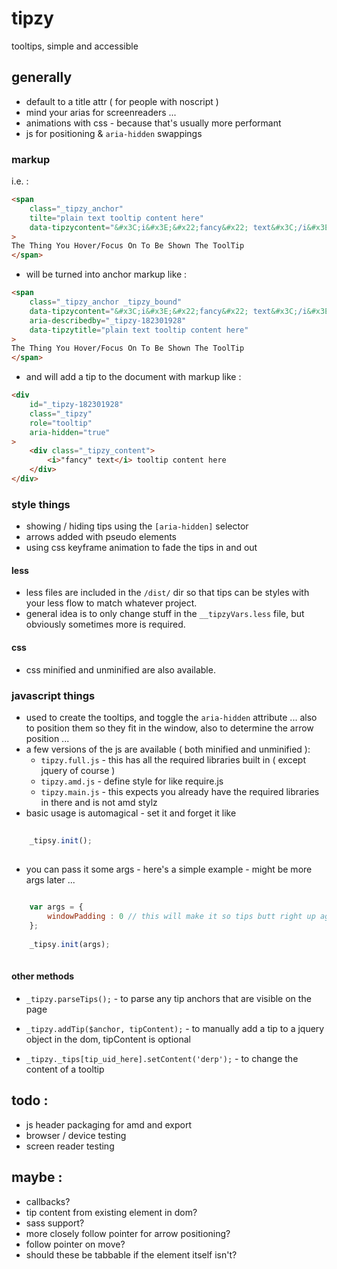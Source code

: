 # tipzy
tooltips, simple and accessible

## generally
- default to a title attr ( for people with noscript )
- mind your arias for screenreaders ...
- animations with css - because that's usually more performant
- js for positioning & `aria-hidden` swappings


### markup
i.e. : 
```html
<span 
	class="_tipzy_anchor" 
	tilte="plain text tooltip content here" 
	data-tipzycontent="&#x3C;i&#x3E;&#x22;fancy&#x22; text&#x3C;/i&#x3E; tooltip content here"
>
The Thing You Hover/Focus On To Be Shown The ToolTip
</span>
```

- will be turned into anchor markup like : 
```html
<span 
	class="_tipzy_anchor _tipzy_bound" 
	data-tipzycontent="&#x3C;i&#x3E;&#x22;fancy&#x22; text&#x3C;/i&#x3E; tooltip content here" 
	aria-describedby="_tipzy-182301928" 
	data-tipzytitle="plain text tooltip content here" 
>
The Thing You Hover/Focus On To Be Shown The ToolTip
</span>
```

- and will add a tip to the document with markup like : 
```html
<div 
	id="_tipzy-182301928" 
	class="_tipzy" 
	role="tooltip" 
	aria-hidden="true"
>
	<div class="_tipzy_content">
		<i>"fancy" text</i> tooltip content here
	</div>
</div>
```

### style things 
- showing / hiding tips using the `[aria-hidden]` selector
- arrows added with pseudo elements
- using css keyframe animation to fade the tips in and out


#### less 
- less files are included in the `/dist/` dir so that tips can be styles with your less flow to match whatever project.
- general idea is to only change stuff in the `__tipzyVars.less` file, but obviously sometimes more is required.


#### css 
- css minified and unminified are also available.



### javascript things
- used to create the tooltips, and toggle the `aria-hidden` attribute ... also to position them so they fit in the window, also to determine the arrow position ...
- a few versions of the js are available ( both minified and unminified ): 
	- `tipzy.full.js` - this has all the required libraries built in ( except jquery of course )
	- `tipzy.amd.js` - define style for like require.js
	- `tipzy.main.js` - this expects you already have the required libraries in there and is not amd stylz
- basic usage is automagical - set it and forget it like 
```javascript
	
	_tipsy.init();
	
```
- you can pass it some args - here's a simple example - might be more args later ...
```javascript
	
	var args = {
		windowPadding : 0 // this will make it so tips butt right up against the edges of the window ( defaults to 10 )
	};
	
	_tipsy.init(args);
	
```

#### other methods

- `_tipzy.parseTips();` - to parse any tip anchors that are visible on the page 

- `_tipzy.addTip($anchor, tipContent);` - to manually add a tip to a jquery object in the dom, tipContent is optional

- `_tipzy._tips[tip_uid_here].setContent('derp');` - to change the content of a tooltip 

## todo : 
- js header packaging for amd and export
- browser / device testing 
- screen reader testing

## maybe : 
- callbacks?
- tip content from existing element in dom?
- sass support?
- more closely follow pointer for arrow positioning?
- follow pointer on move?
- should these be tabbable if the element itself isn't?


